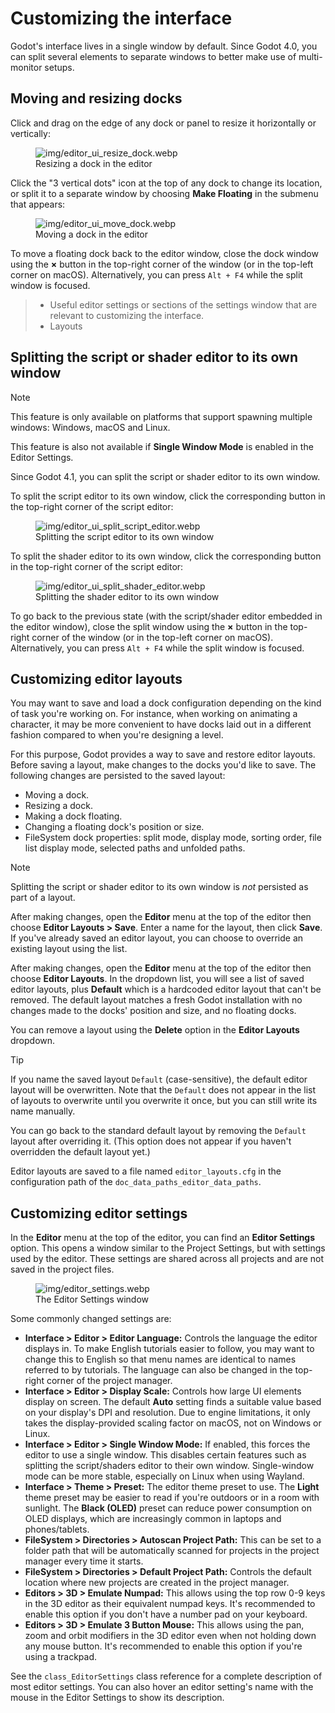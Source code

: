 # Customizing the interface

Godot's interface lives in a single window by default. Since Godot 4.0,
you can split several elements to separate windows to better make use of
multi-monitor setups.

## Moving and resizing docks

Click and drag on the edge of any dock or panel to resize it
horizontally or vertically:

<figure class="align-center">
<img src="img/editor_ui_resize_dock.webp"
alt="img/editor_ui_resize_dock.webp" />
<figcaption>Resizing a dock in the editor</figcaption>
</figure>

Click the "3 vertical dots" icon at the top of any dock to change its
location, or split it to a separate window by choosing **Make Floating**
in the submenu that appears:

<figure class="align-center">
<img src="img/editor_ui_move_dock.webp"
alt="img/editor_ui_move_dock.webp" />
<figcaption>Moving a dock in the editor</figcaption>
</figure>

To move a floating dock back to the editor window, close the dock window
using the **×** button in the top-right corner of the window (or in the
top-left corner on macOS). Alternatively, you can press `Alt + F4` while
the split window is focused.

> -   Useful editor settings or sections of the settings window that are
>     relevant to customizing the interface.
> -   Layouts

## Splitting the script or shader editor to its own window

Note

This feature is only available on platforms that support spawning
multiple windows: Windows, macOS and Linux.

This feature is also not available if **Single Window Mode** is enabled
in the Editor Settings.

Since Godot 4.1, you can split the script or shader editor to its own
window.

To split the script editor to its own window, click the corresponding
button in the top-right corner of the script editor:

<figure class="align-center">
<img src="img/editor_ui_split_script_editor.webp"
alt="img/editor_ui_split_script_editor.webp" />
<figcaption>Splitting the script editor to its own window</figcaption>
</figure>

To split the shader editor to its own window, click the corresponding
button in the top-right corner of the script editor:

<figure class="align-center">
<img src="img/editor_ui_split_shader_editor.webp"
alt="img/editor_ui_split_shader_editor.webp" />
<figcaption>Splitting the shader editor to its own window</figcaption>
</figure>

To go back to the previous state (with the script/shader editor embedded
in the editor window), close the split window using the **×** button in
the top-right corner of the window (or in the top-left corner on macOS).
Alternatively, you can press `Alt + F4` while the split window is
focused.

## Customizing editor layouts

You may want to save and load a dock configuration depending on the kind
of task you're working on. For instance, when working on animating a
character, it may be more convenient to have docks laid out in a
different fashion compared to when you're designing a level.

For this purpose, Godot provides a way to save and restore editor
layouts. Before saving a layout, make changes to the docks you'd like to
save. The following changes are persisted to the saved layout:

-   Moving a dock.
-   Resizing a dock.
-   Making a dock floating.
-   Changing a floating dock's position or size.
-   FileSystem dock properties: split mode, display mode, sorting order,
    file list display mode, selected paths and unfolded paths.

Note

Splitting the script or shader editor to its own window is *not*
persisted as part of a layout.

After making changes, open the **Editor** menu at the top of the editor
then choose **Editor Layouts &gt; Save**. Enter a name for the layout,
then click **Save**. If you've already saved an editor layout, you can
choose to override an existing layout using the list.

After making changes, open the **Editor** menu at the top of the editor
then choose **Editor Layouts**. In the dropdown list, you will see a
list of saved editor layouts, plus **Default** which is a hardcoded
editor layout that can't be removed. The default layout matches a fresh
Godot installation with no changes made to the docks' position and size,
and no floating docks.

You can remove a layout using the **Delete** option in the **Editor
Layouts** dropdown.

Tip

If you name the saved layout `Default` (case-sensitive), the default
editor layout will be overwritten. Note that the `Default` does not
appear in the list of layouts to overwrite until you overwrite it once,
but you can still write its name manually.

You can go back to the standard default layout by removing the `Default`
layout after overriding it. (This option does not appear if you haven't
overridden the default layout yet.)

Editor layouts are saved to a file named `editor_layouts.cfg` in the
configuration path of the `doc_data_paths_editor_data_paths`.

## Customizing editor settings

In the **Editor** menu at the top of the editor, you can find an
**Editor Settings** option. This opens a window similar to the Project
Settings, but with settings used by the editor. These settings are
shared across all projects and are not saved in the project files.

<figure class="align-center">
<img src="img/editor_settings.webp" alt="img/editor_settings.webp" />
<figcaption>The Editor Settings window</figcaption>
</figure>

Some commonly changed settings are:

-   **Interface &gt; Editor &gt; Editor Language:** Controls the
    language the editor displays in. To make English tutorials easier to
    follow, you may want to change this to English so that menu names
    are identical to names referred to by tutorials. The language can
    also be changed in the top-right corner of the project manager.
-   **Interface &gt; Editor &gt; Display Scale:** Controls how large UI
    elements display on screen. The default **Auto** setting finds a
    suitable value based on your display's DPI and resolution. Due to
    engine limitations, it only takes the display-provided scaling
    factor on macOS, not on Windows or Linux.
-   **Interface &gt; Editor &gt; Single Window Mode:** If enabled, this
    forces the editor to use a single window. This disables certain
    features such as splitting the script/shaders editor to their own
    window. Single-window mode can be more stable, especially on Linux
    when using Wayland.
-   **Interface &gt; Theme &gt; Preset:** The editor theme preset to
    use. The **Light** theme preset may be easier to read if you're
    outdoors or in a room with sunlight. The **Black (OLED)** preset can
    reduce power consumption on OLED displays, which are increasingly
    common in laptops and phones/tablets.
-   **FileSystem &gt; Directories &gt; Autoscan Project Path:** This can
    be set to a folder path that will be automatically scanned for
    projects in the project manager every time it starts.
-   **FileSystem &gt; Directories &gt; Default Project Path:** Controls
    the default location where new projects are created in the project
    manager.
-   **Editors &gt; 3D &gt; Emulate Numpad:** This allows using the top
    row 0-9 keys in the 3D editor as their equivalent numpad keys. It's
    recommended to enable this option if you don't have a number pad on
    your keyboard.
-   **Editors &gt; 3D &gt; Emulate 3 Button Mouse:** This allows using
    the pan, zoom and orbit modifiers in the 3D editor even when not
    holding down any mouse button. It's recommended to enable this
    option if you're using a trackpad.

See the `class_EditorSettings` class reference for a complete
description of most editor settings. You can also hover an editor
setting's name with the mouse in the Editor Settings to show its
description.
